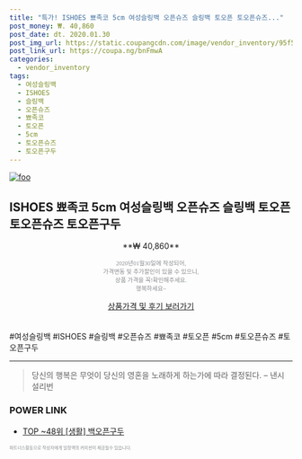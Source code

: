 ```yaml
--- 
title: "특가! ISHOES 뾰족코 5cm 여성슬링백 오픈슈즈 슬링백 토오픈 토오픈슈즈..." 
post_money: ₩. 40,860 
post_date: dt. 2020.01.30 
post_img_url: https://static.coupangcdn.com/image/vendor_inventory/95f5/f8b404c639d654dbae9cde6098ceeed6329d10da44f4beefc0100cba157a.jpg 
post_link_url: https://coupa.ng/bnFmwA 
categories: 
  - vendor_inventory 
tags: 
  - 여성슬링백 
  - ISHOES 
  - 슬링백 
  - 오픈슈즈 
  - 뾰족코 
  - 토오픈 
  - 5cm 
  - 토오픈슈즈 
  - 토오픈구두 
--- 
```

[![foo](https://static.coupangcdn.com/image/vendor_inventory/95f5/f8b404c639d654dbae9cde6098ceeed6329d10da44f4beefc0100cba157a.jpg)](https://coupa.ng/bnFmwA) 

## ISHOES 뾰족코 5cm 여성슬링백 오픈슈즈 슬링백 토오픈 토오픈슈즈 토오픈구두 
<p style="text-align: center;">**₩ 40,860**</p> 
<p style="text-align: center;"><span style="color: #898c8f; font-family: Georgia,Times,serif; font-size: 0.75em;">2020년01월30일에 작성되어, <br>가격변동 및 추가할인이 있을 수 있으니,<br> 상품 가격을 꼭!확인해주세요.<br>행복하세요~</span> 
</p>	 
<div markdown="0" style="text-align: center;"><a href="https://coupa.ng/bnFmwA" class="btn btn--success">상품가격 및 후기 보러가기</a></div> 
<br><br> 
  #여성슬링백 #ISHOES #슬링백 #오픈슈즈 #뾰족코 #토오픈 #5cm #토오픈슈즈 #토오픈구두 
<hr> 

> 당신의 행복은 무엇이 당신의 영혼을 노래하게 하는가에 따라 결정된다. – 낸시 설리번 


### POWER LINK

* <a href="https://blog.naver.com/an0733/221789778856" target="_blank"> TOP ~48위 [생활] 백오픈구두</a>

<span style="color: #898c8f; font-family: Georgia,Times,serif; font-size: 0.55em;">파트너스활동으로 작성자에게 일정액의 커미션이 제공될수 있습니다.</span> 
